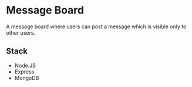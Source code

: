 # Message Board

A message board where users can post a message which is visible only to other users.

## Stack

-   Node.JS
-   Express
-   MongoDB

